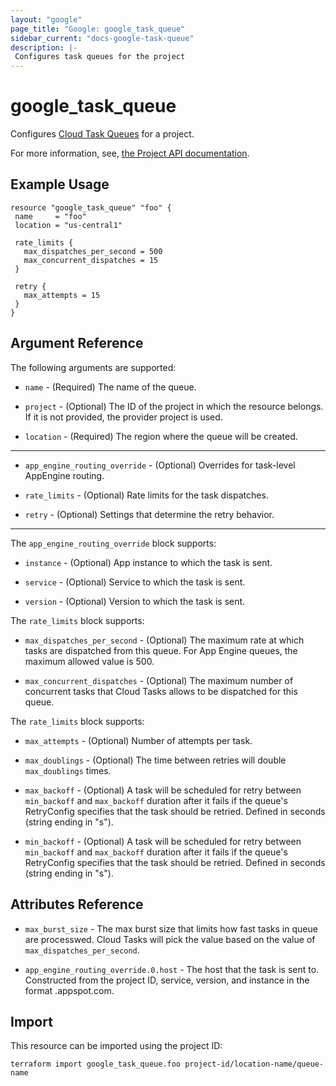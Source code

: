 ```yaml
---
layout: "google"
page_title: "Google: google_task_queue"
sidebar_current: "docs-google-task-queue"
description: |-
 Configures task queues for the project
---
```


 # google\_task\_queue

 Configures [Cloud Task Queues](https://cloud.google.com/tasks/docs/creating-queues)
for a project.

 For more information, see,
[the Project API documentation](https://cloud.google.com/tasks/docs/reference/rest/v2/projects.locations.queues).

 ## Example Usage

 ```hcl
resource "google_task_queue" "foo" {
  name     = "foo"
  location = "us-central1"

  rate_limits {
    max_dispatches_per_second = 500
    max_concurrent_dispatches = 15
  }

  retry {
    max_attempts = 15
  }
}
```

 ## Argument Reference

 The following arguments are supported:

 * `name` - (Required) The name of the queue.

 * `project` - (Optional) The ID of the project in which the resource belongs. If it is not provided, the provider project is used.

 * `location` - (Required) The region where the queue will be created.

  - - -

 * `app_engine_routing_override` - (Optional) Overrides for task-level AppEngine routing.

 * `rate_limits` - (Optional) Rate limits for the task dispatches.

 * `retry` - (Optional) Settings that determine the retry behavior.

  - - -

 The `app_engine_routing_override` block supports:

 * `instance` - (Optional) App instance to which the task is sent.

 * `service` - (Optional) Service to which the task is sent.

 * `version` - (Optional) Version to which the task is sent.

 The `rate_limits` block supports:

 * `max_dispatches_per_second` - (Optional) The maximum rate at which tasks are dispatched from this queue. For App Engine queues, the maximum allowed value is 500.

 * `max_concurrent_dispatches` - (Optional) The maximum number of concurrent tasks that Cloud Tasks allows to be dispatched for this queue.

 The `rate_limits` block supports: 

  * `max_attempts` - (Optional) Number of attempts per task.

  * `max_doublings` - (Optional) The time between retries will double `max_doublings` times.

  * `max_backoff` - (Optional) A task will be scheduled for retry between `min_backoff` and `max_backoff` duration after it fails if the queue's RetryConfig specifies that the task should be retried. Defined in seconds (string ending in "s").

  * `min_backoff` - (Optional) A task will be scheduled for retry between `min_backoff` and `max_backoff` duration after it fails if the queue's RetryConfig specifies that the task should be retried. Defined in seconds (string ending in "s").

 ## Attributes Reference

  * `max_burst_size` - The max burst size that limits how fast tasks in queue are processwed. Cloud Tasks will pick the value based on the value of `max_dispatches_per_second`.

  * `app_engine_routing_override.0.host` - The host that the task is sent to. Constructed from the project ID, service, version, and instance in the format <app-id>.appspot.com.

 ## Import

 This resource can be imported using the project ID:

 `terraform import google_task_queue.foo project-id/location-name/queue-name`